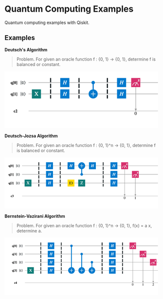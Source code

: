 # Quantum Computing Examples
Quantum computing examples with Qiskit.

## Examples

**Deutsch's Algorithm**

> Problem. For given an oracle function f : {0, 1} -> {0, 1}, determine f is balanced or constant. 

![Deutsch's Algorithm](./circuit_diagrams/01_deutsch.png)

**Deutsch-Jozsa Algorithm**

> Problem. For given an oracle function f : {0, 1}^n -> {0, 1}, determine f is balanced or constant.

![Deutsch-Jozsa Algorithm](./circuit_diagrams/02_deutsch_jozsa.png)

**Bernstein-Vazirani Algorithm**

> Problem. For given an oracle function f : {0, 1}^n -> {0, 1}, f(x) = a x, determine a.

![Bernstein-Vazirani Algorithm](./circuit_diagrams/03_bernstein_vazirani.png)

<!--stackedit_data:
eyJoaXN0b3J5IjpbLTg0NDI4OTY5OF19
-->